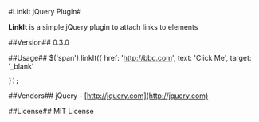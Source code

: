 #LinkIt jQuery Plugin#

**LinkIt** is a simple jQuery plugin to attach links to elements

##Version##
0.3.0

##Usage##
    $('span').linkIt({
			href: 'http://bbc.com',
			text: 'Click Me',
			target: '_blank'
					
	});

##Vendors##
jQuery - [http://jquery.com](http://jquery.com)

##License##
MIT License 